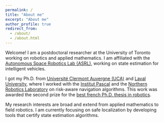 ```yaml
---
permalink: /
title: "About me"
excerpt: "About me"
author_profile: true
redirect_from: 
  - /about/
  - /about.html
---
```


Welcome! I am a postdoctoral researcher at the University of Toronto working on robotics and applied mathematics.
I am affiliated with the [Autonomous Space Robotics Lab (ASRL)](http://asrl.utias.utoronto.ca/), working on state estimation for intelligent vehicles.

I got my Ph.D. from [Université Clermont Auvergne (UCA)](https://www.uca.fr/) and [Laval University](https://www.ulaval.ca/en), where I worked with the [Institut Pascal](http://www.institutpascal.uca.fr/index.php/en/) and the [Northern Robotics Laboratory](https://norlab.ulaval.ca/) on risk-aware navigation algorithms.
This work was awarded the second prize for the [best french Ph.D. thesis in robotics](https://www.gdr-robotique.org/prix_de_these/?an=2021).

My research interests are broad and extend from applied mathematics to field robotics.
I am currently focusing on safe localization by developing tools that certify state estimation algorithms.
